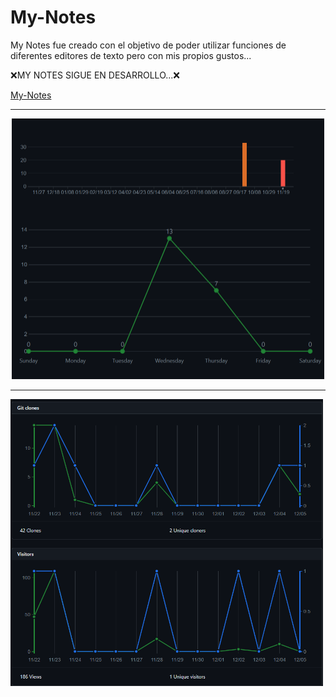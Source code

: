 # My-Notes

My Notes fue creado con el objetivo de poder utilizar funciones de diferentes editores de texto pero con mis propios gustos...

❌MY NOTES SIGUE EN DESARROLLO...❌

[My-Notes](https://my-notes-bcc.netlify.app/)

<hr>

<div align="center">
  
<img width="500" alt="image" src="Docs/stadist-notes.png">

</div>

<hr>

<div>

<img width="500" alt="image" src="Docs/Visitors-Notes.png">
  
</div>



